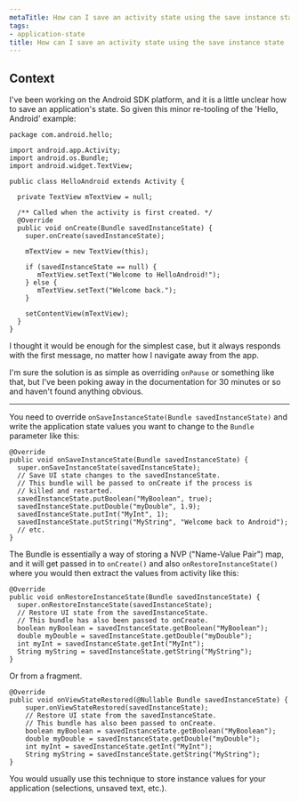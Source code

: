 ```yaml
---
metaTitle: How can I save an activity state using the save instance state
tags:
- application-state
title: How can I save an activity state using the save instance state
---
```


## Context

I've been working on the Android SDK platform, and it is a little unclear how to save an application's state. So given this minor re-tooling of the 'Hello, Android' example:



```
package com.android.hello;

import android.app.Activity;
import android.os.Bundle;
import android.widget.TextView;

public class HelloAndroid extends Activity {

  private TextView mTextView = null;

  /** Called when the activity is first created. */
  @Override
  public void onCreate(Bundle savedInstanceState) {
    super.onCreate(savedInstanceState);

    mTextView = new TextView(this);

    if (savedInstanceState == null) {
       mTextView.setText("Welcome to HelloAndroid!");
    } else {
       mTextView.setText("Welcome back.");
    }

    setContentView(mTextView);
  }
}

```

I thought it would be enough for the simplest case, but it always responds with the first message, no matter how I navigate away from the app.


I'm sure the solution is as simple as overriding `onPause` or something like that, but I've been poking away in the documentation for 30 minutes or so and haven't found anything obvious.



---

You need to override `onSaveInstanceState(Bundle savedInstanceState)` and write the application state values you want to change to the `Bundle` parameter like this:



```
@Override
public void onSaveInstanceState(Bundle savedInstanceState) {
  super.onSaveInstanceState(savedInstanceState);
  // Save UI state changes to the savedInstanceState.
  // This bundle will be passed to onCreate if the process is
  // killed and restarted.
  savedInstanceState.putBoolean("MyBoolean", true);
  savedInstanceState.putDouble("myDouble", 1.9);
  savedInstanceState.putInt("MyInt", 1);
  savedInstanceState.putString("MyString", "Welcome back to Android");
  // etc.
}

```

The Bundle is essentially a way of storing a NVP ("Name-Value Pair") map, and it will get passed in to `onCreate()` and also `onRestoreInstanceState()` where you would then extract the values from activity like this:



```
@Override
public void onRestoreInstanceState(Bundle savedInstanceState) {
  super.onRestoreInstanceState(savedInstanceState);
  // Restore UI state from the savedInstanceState.
  // This bundle has also been passed to onCreate.
  boolean myBoolean = savedInstanceState.getBoolean("MyBoolean");
  double myDouble = savedInstanceState.getDouble("myDouble");
  int myInt = savedInstanceState.getInt("MyInt");
  String myString = savedInstanceState.getString("MyString");
}

```

Or from a fragment.



```
@Override
public void onViewStateRestored(@Nullable Bundle savedInstanceState) {
    super.onViewStateRestored(savedInstanceState);
    // Restore UI state from the savedInstanceState.
    // This bundle has also been passed to onCreate.
    boolean myBoolean = savedInstanceState.getBoolean("MyBoolean");
    double myDouble = savedInstanceState.getDouble("myDouble");
    int myInt = savedInstanceState.getInt("MyInt");
    String myString = savedInstanceState.getString("MyString");
}

```

You would usually use this technique to store instance values for your application (selections, unsaved text, etc.).

